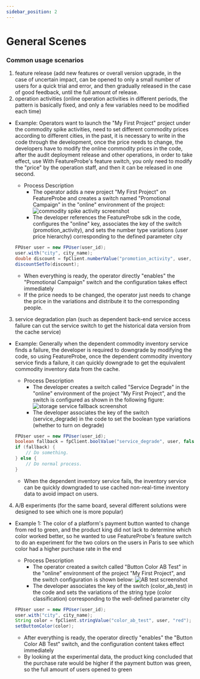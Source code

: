 ```yaml
---
sidebar_position: 2
---
```


# General Scenes

### Common usage scenarios
1. feature release (add new features or overall version upgrade, in the case of uncertain impact, can be opened to only a small number of users for a quick trial and error, and then gradually released in the case of good feedback, until the full amount of release.
2. operation activities (online operation activities in different periods, the pattern is basically fixed, and only a few variables need to be modified each time)
 - Example: Operators want to launch the "My First Project" project under the commodity spike activities, need to set different commodity prices according to different cities, in the past, it is necessary to write in the code through the development, once the price needs to change, the developers have to modify the online commodity prices in the code, after the audit deployment release and other operations, in order to take effect, use With FeatureProbe's feature switch, you only need to modify the "price" by the operation staff, and then it can be released in one second.

   + Process Description
     * The operator adds a new project "My First Project" on FeatureProbe and creates a switch named "Promotional Campaign" in the "online" environment of the project:
     ![commodity spike activity screenshot](../../../../../pictures/en-Commodity_spike_activity.png)
     * The developer references the FeatureProbe sdk in the code, configures the "online" key, associates the key of the switch (promotion_activity), and sets the number type variations (user price hierarchy) corresponding to the defined parameter city
  
    ```java
   FPUser user = new FPUser(user_id);
   user.with("city", city_name);
   double discount = fpClient.numberValue("promotion_activity", user, 1.0);
   discountSetTo(discount);
    ```
 
     * When everything is ready, the operator directly "enables" the "Promotional Campaign" switch and the configuration takes effect immediately
     * If the price needs to be changed, the operator just needs to change the price in the variations and distribute it to the corresponding people.

3. service degradation plan (such as dependent back-end service access failure can cut the service switch to get the historical data version from the cache service)
 - Example: Generally when the dependent commodity inventory service finds a failure, the developer is required to downgrade by modifying the code, so using FeatureProbe, once the dependent commodity inventory service finds a failure, it can quickly downgrade to get the equivalent commodity inventory data from the cache.
   + Process Description
     * The developer creates a switch called "Service Degrade" in the "online" environment of the project "My First Project", and the switch is configured as shown in the following figure:
     ![storage service fallback screenshot](../../../../../pictures/en-Store_service_fallback.png)
     * The developer associates the key of the switch (service_degrade) in the code to set the boolean type variations (whether to turn on degrade)
  
    ```java
   FPUser user = new FPUser(user_id);
    boolean fallback = fpClient.boolValue("service_degrade", user, false);
    if (fallback) {
    	// Do something.
    } else {
    	// Do normal process.
    }
    ```
 
     * When the dependent inventory service fails, the inventory service can be quickly downgraded to use cached non-real-time inventory data to avoid impact on users.

4. A/B experiments (for the same board, several different solutions were designed to see which one is more popular)
 - Example 1: The color of a platform's payment button wanted to change from red to green, and the product king did not lack to determine which color worked better, so he wanted to use FeatureProbe's feature switch to do an experiment for the two colors on the users in Paris to see which color had a higher purchase rate in the end

   + Process Description
     * The operator created a switch called "Button Color AB Test" in the "online" environment of the project "My First Project", and the switch configuration is shown below:
     ![AB test screenshot](../../../../../pictures/en-Color_ab_test.png)
     * The developer associates the key of the switch (color_ab_test) in the code and sets the variations of the string type (color classification) corresponding to the well-defined parameter city
  
    ```java
   FPUser user = new FPUser(user_id);
    user.with("city", city_name);
    String color = fpClient.stringValue("color_ab_test", user, "red");
    setButtonColor(color);
    ```
 
     * After everything is ready, the operator directly "enables" the "Button Color AB Test" switch, and the configuration content takes effect immediately
     * By looking at the experimental data, the product king concluded that the purchase rate would be higher if the payment button was green, so the full amount of users opened to green
